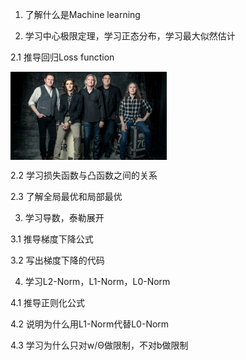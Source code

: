 1. 了解什么是Machine learning


2. 学习中心极限定理，学习正态分布，学习最大似然估计

2.1 推导回归Loss function

<img align="center" src="figs/theeagles2017_myriam-santos_sm.jpg" width="250" alt="sota">

2.2 学习损失函数与凸函数之间的关系


2.3 了解全局最优和局部最优


3. 学习导数，泰勒展开

3.1 推导梯度下降公式


3.2 写出梯度下降的代码


4. 学习L2-Norm，L1-Norm，L0-Norm

4.1 推导正则化公式


4.2 说明为什么用L1-Norm代替L0-Norm


4.3 学习为什么只对w/Θ做限制，不对b做限制
